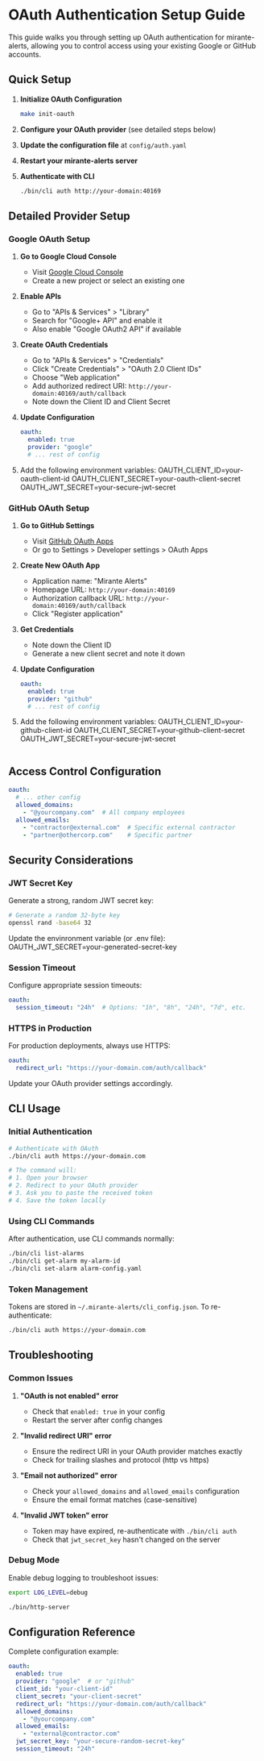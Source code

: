 # OAuth Authentication Setup Guide

This guide walks you through setting up OAuth authentication for mirante-alerts, allowing you to control access using your existing Google or GitHub accounts.

## Quick Setup

1. **Initialize OAuth Configuration**
   ```bash
   make init-oauth
   ```

2. **Configure your OAuth provider** (see detailed steps below)

3. **Update the configuration file** at `config/auth.yaml`

4. **Restart your mirante-alerts server**

5. **Authenticate with CLI**
   ```bash
   ./bin/cli auth http://your-domain:40169
   ```

## Detailed Provider Setup

### Google OAuth Setup

1. **Go to Google Cloud Console**
   - Visit [Google Cloud Console](https://console.developers.google.com/)
   - Create a new project or select an existing one

2. **Enable APIs**
   - Go to "APIs & Services" > "Library"
   - Search for "Google+ API" and enable it
   - Also enable "Google OAuth2 API" if available

3. **Create OAuth Credentials**
   - Go to "APIs & Services" > "Credentials"
   - Click "Create Credentials" > "OAuth 2.0 Client IDs"
   - Choose "Web application"
   - Add authorized redirect URI: `http://your-domain:40169/auth/callback`
   - Note down the Client ID and Client Secret

4. **Update Configuration**
   ```yaml
   oauth:
     enabled: true
     provider: "google"
     # ... rest of config

5. Add the following environment variables:
   OAUTH_CLIENT_ID=your-oauth-client-id
   OAUTH_CLIENT_SECRET=your-oauth-client-secret
   OAUTH_JWT_SECRET=your-secure-jwt-secret

### GitHub OAuth Setup

1. **Go to GitHub Settings**
   - Visit [GitHub OAuth Apps](https://github.com/settings/applications/new)
   - Or go to Settings > Developer settings > OAuth Apps

2. **Create New OAuth App**
   - Application name: "Mirante Alerts"
   - Homepage URL: `http://your-domain:40169`
   - Authorization callback URL: `http://your-domain:40169/auth/callback`
   - Click "Register application"

3. **Get Credentials**
   - Note down the Client ID
   - Generate a new client secret and note it down

4. **Update Configuration**
   ```yaml
   oauth:
     enabled: true
     provider: "github"
     # ... rest of config

5. Add the following environment variables:
    OAUTH_CLIENT_ID=your-github-client-id
    OAUTH_CLIENT_SECRET=your-github-client-secret
    OAUTH_JWT_SECRET=your-secure-jwt-secret
   ```

## Access Control Configuration

```yaml
oauth:
  # ... other config
  allowed_domains:
    - "@yourcompany.com"  # All company employees
  allowed_emails:
    - "contractor@external.com"  # Specific external contractor
    - "partner@othercorp.com"    # Specific partner
```

## Security Considerations

### JWT Secret Key

Generate a strong, random JWT secret key:

```bash
# Generate a random 32-byte key
openssl rand -base64 32
```

Update the envinronment variable (or .env file):
    OAUTH_JWT_SECRET=your-generated-secret-key

### Session Timeout

Configure appropriate session timeouts:

```yaml
oauth:
  session_timeout: "24h"  # Options: "1h", "8h", "24h", "7d", etc.
```

### HTTPS in Production

For production deployments, always use HTTPS:

```yaml
oauth:
  redirect_url: "https://your-domain.com/auth/callback"
```

Update your OAuth provider settings accordingly.

## CLI Usage

### Initial Authentication

```bash
# Authenticate with OAuth
./bin/cli auth https://your-domain.com

# The command will:
# 1. Open your browser
# 2. Redirect to your OAuth provider
# 3. Ask you to paste the received token
# 4. Save the token locally
```

### Using CLI Commands

After authentication, use CLI commands normally:

```bash
./bin/cli list-alarms
./bin/cli get-alarm my-alarm-id
./bin/cli set-alarm alarm-config.yaml
```

### Token Management

Tokens are stored in `~/.mirante-alerts/cli_config.json`. To re-authenticate:

```bash
./bin/cli auth https://your-domain.com
```

## Troubleshooting

### Common Issues

1. **"OAuth is not enabled" error**
   - Check that `enabled: true` in your config
   - Restart the server after config changes

2. **"Invalid redirect URI" error**
   - Ensure the redirect URI in your OAuth provider matches exactly
   - Check for trailing slashes and protocol (http vs https)

3. **"Email not authorized" error**
   - Check your `allowed_domains` and `allowed_emails` configuration
   - Ensure the email format matches (case-sensitive)

4. **"Invalid JWT token" error**
   - Token may have expired, re-authenticate with `./bin/cli auth`
   - Check that `jwt_secret_key` hasn't changed on the server

### Debug Mode

Enable debug logging to troubleshoot issues:

```bash
export LOG_LEVEL=debug

./bin/http-server
```

## Configuration Reference

Complete configuration example:

```yaml
oauth:
  enabled: true
  provider: "google"  # or "github"
  client_id: "your-client-id"
  client_secret: "your-client-secret"
  redirect_url: "https://your-domain.com/auth/callback"
  allowed_domains:
    - "@yourcompany.com"
  allowed_emails:
    - "external@contractor.com"
  jwt_secret_key: "your-secure-random-secret-key"
  session_timeout: "24h"
```
